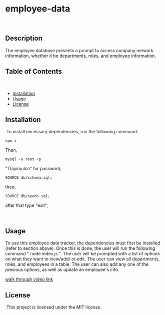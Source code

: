 # employee-data
​
## Description

The employee database presents a prompt to access company network information, whether it be departments, roles, and employee information. 
​
## Table of Contents 
​
* [Installation](#installation)
​
* [Usage](#usage)
​
* [License](#license)
​
​
​
## Installation
​
To install necessary dependencies, run the following command:
​
```
npm i
```

Then, 

```
mysql -u root -p
```

"Tlajomulco" for password,

```
SOURCE db/schema.sql;
```
then,
```
SOURCE db/seeds.sql;
```
after that type "exit",

​
## Usage
​To use this employee data tracker, the dependencies must first be installed (refer to section above). Once this is done, the user will run the following command " node index.js ". The user will be prompted with a list of options on what they want to view/add/ or edit. The user can view all departments, roles, and employees in a table. The user can also add any one of the previous options, as well as update an employee's info.

​[walk through video link](https://drive.google.com/file/d/1Vmk3Ju5eAEyPCErJ6XDvDPzm389YoaIm/view)

## License
​
This project is licensed under the MIT license.
  

​